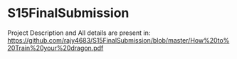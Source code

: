 # S15FinalSubmission
Project Description and All details are present in:
https://github.com/rajy4683/S15FinalSubmission/blob/master/How%20to%20Train%20your%20dragon.pdf
